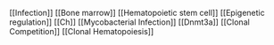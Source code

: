 [[Infection]]
[[Bone marrow]]
[[Hematopoietic stem cell]]
[[Epigenetic regulation]]
[[Ch]]
[[Mycobacterial Infection]]
[[Dnmt3a]]
[[Clonal Competition]]
[[Clonal Hematopoiesis]]
